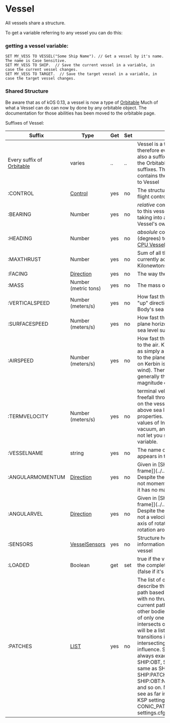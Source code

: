 ﻿Vessel
======

All vessels share a structure.

To get a variable referring to any vessel you can do this:

### getting a vessel variable:

    SET MY_VESS TO VESSEL("Some Ship Name"). // Get a vessel by it's name.  The name is Case Sensitive.
    SET MY_VESS TO SHIP.  // Save the current vessel in a variable, in case the current vessel changes.
    SET MY_VESS TO TARGET.  // Save the target vessel in a variable, in case the target vessel changes.

### Shared Structure

Be aware that as of kOS 0.13, a vessel is now a type of [Orbitable](../orbitable/index.html)
Much of what a Vessel can do can now by done by any orbitable object.  The documentation for those abilities has been moved to the orbitable page.

Suffixes of Vessel:

Suffix           | Type      | Get | Set | Description
-----------------|-----------|-----|-----|--------------------------------------
Every suffix of [Orbitable](../orbitable/index.html) | varies | .. | .. | Vessel is a type of [Orbitable](../orbitable/index.html) and therefore every suffix of Orbitable is also a suffix of VESSEL too.  Read the Orbitable page to see that list of suffixes.  This table below only contains the suffixes that are unique to Vessel
:CONTROL         | [Control](../control/index.html) | yes | no | The structure represending the raw flight controls for the vessel.
:BEARING         | Number    | yes | no  |  *relative* compass heading (degrees) to this vessel from the [CPU Vessel](../../summary_topics/CPU_Vessel/index.html), taking into account the CPU Vessel's own heading.
:HEADING         | Number    | yes | no  |  *absolule* compass heading (degrees) to this vessel from the [CPU Vessel](../../summary_topics/CPU_Vessel/index.html)
:MAXTHRUST       | Number    | yes | no  |  Sum of all the Max thrust of all the currently active engines  In Kilonewtons.
:FACING          | [Direction](../direction/index.html) | yes | no  | The way the vessel is pointed.
:MASS            |  Number (metric tons) | yes | no  | The mass of the ship
:VERTICALSPEED   |  Number (meters/s)    | yes | no  | How fast the ship is moving. in the "up" direction relative to the  SOI Body's sea level surface.
:SURFACESPEED    | Number (meters/s)     | yes | no  | How fast the ship is moving in the plane horizontal to the SOI body's sea level surface.
:AIRSPEED        | Number (meters/s)     | yes | no  | How fast the ship is moving relative to the air.  KSP models atmosphere as simply a solid block of air "glued" to the planet surface (the weather on Kerbin is boring and there's no wind).  Therefore airspeed is generally the same thing as as the magnitude of the surface velocity.
:TERMVELOCITY    | Number (meters/s)     | yes | no  | terminal velocity of the vessel in freefall through atmosphere, based on the vessel's current altitude above sea level, and its drag properties.  Warning, can cause values of Infinity if used in a vacuum, and kOS sometimes does not let you store Infinity in a variable.
:VESSELNAME      | string  | yes | no  | The name of the vessel as it appears in the tracking station.
:ANGULARMOMENTUM | [Direction](../direction/index.html) | yes | no  | Given in [SHIP-RAW reference frame]](../../ref_frame/index.html).  Despite the name, this is technically not momentum information because it has no magnitude.
:ANGULARVEL      | [Direction](../direction/index.html) | yes | no  | Given in [SHIP-RAW reference frame]](../../ref_frame/index.html).  Despite the name, this is technically not a velocity.  It only tells you the axis of rotation, not the speed of rotation around that axis.
:SENSORS |  [VesselSensors](../vesselsensors/index.html) | yes | no | Structure holding summary information of sensor data for the vessel
:LOADED       | Boolean | get | set | true if the vessel is fully loaded into the complete KSP physics engine (false if it's "on rails").
:PATCHES             | [LIST](../list/index.html)   | yes | no | The list of orbit patches that describe this vessel's current travel path based on momentum alone with no thrusting changes.  If the current path has no transitions to other bodies, then this will be a list of only one orbit.  If the current path intersects other bodies, then this will be a list describing the transitions into and out of the intersecting body's sphere of influence.  SHIP:PATCHES[0] is always exactly the same as SHIP:OBT, SHIP:PATCHES[1] is the same as SHIP:OBT:NEXTPATCH, SHIP:PATCHES[2] is the same as SHIP:OBT:NEXTPATCH:NEXTPATCH, and so on.  Note that you will only see as far into the future as your KSP settings allow.  (See the setting CONIC_PATCH_LIMIT in your settings.cfg file)


